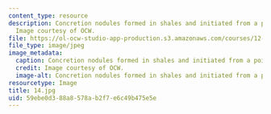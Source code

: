```yaml
---
content_type: resource
description: Concretion nodules formed in shales and initiated from a point source.
  Image courtesy of OCW.
file: https://ol-ocw-studio-app-production.s3.amazonaws.com/courses/12-110-sedimentary-geology-fall-2004/59ebe0d388a8578ab2f7e6c49b475e5e_14.jpg
file_type: image/jpeg
image_metadata:
  caption: Concretion nodules formed in shales and initiated from a point source.
  credit: Image courtesy of OCW.
  image-alt: Concretion nodules formed in shales and initiated from a point source.
resourcetype: Image
title: 14.jpg
uid: 59ebe0d3-88a8-578a-b2f7-e6c49b475e5e
---
```

